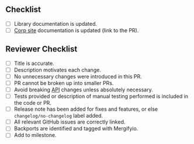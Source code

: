 <!-- Briefly describe the change and why it was required. -->

## Checklist
- [ ] Library documentation is updated.
- [ ] [Corp site](https://github.com/DataDog/documentation/) documentation is updated (link to the PR).

## Reviewer Checklist
- [ ] Title is accurate.
- [ ] Description motivates each change.
- [ ] No unnecessary changes were introduced in this PR.
- [ ] PR cannot be broken up into smaller PRs.
- [ ] Avoid breaking [API](https://ddtrace.readthedocs.io/en/stable/versioning.html#interfaces) changes unless absolutely necessary.
- [ ] Tests provided or description of manual testing performed is included in the code or PR.
- [ ] Release note has been added for fixes and features, or else `changelog/no-changelog` label added.
- [ ] All relevant GitHub issues are correctly linked.
- [ ] Backports are identified and tagged with Mergifyio.
- [ ] Add to milestone.

